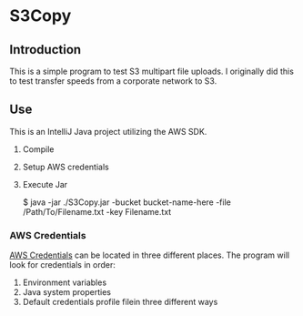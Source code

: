 # S3Copy

## Introduction
This is a simple program to test S3 multipart file uploads. I originally did this to test transfer speeds from a corporate network to S3.

## Use
This is an IntelliJ Java project utilizing the AWS SDK.

1. Compile
2. Setup AWS credentials
3. Execute Jar

    $ java -jar ./S3Copy.jar -bucket bucket-name-here -file /Path/To/Filename.txt -key Filename.txt 
    
### AWS Credentials
[AWS Credentials](http://docs.aws.amazon.com/AWSSdkDocsJava/latest/DeveloperGuide/credentials.html#using-the-default-credential-provider-chain) 
can be located in three different places. The program will look for credentials in order:

1. Environment variables
2. Java system properties
3. Default credentials profile filein three different ways
